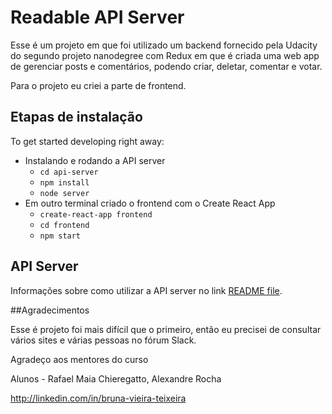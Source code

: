 # Readable API Server

Esse é um projeto em que foi utilizado um backend fornecido pela Udacity do segundo projeto nanodegree com Redux em que é criada uma web app de gerenciar posts e comentários, podendo criar, deletar, comentar e votar. 

Para o projeto eu criei a parte de frontend.

## Etapas de instalação

To get started developing right away:

* Instalando e rodando a API server
    - `cd api-server`
    - `npm install`
    - `node server`
* Em outro terminal criado o frontend com o Create React App 
    - `create-react-app frontend`
    - `cd frontend`
    - `npm start`

## API Server

Informações sobre como utilizar a API server no link [README file](api-server/README.md).

##Agradecimentos

Esse é projeto foi mais difícil que o primeiro, então eu precisei de consultar vários sites e várias pessoas no fórum Slack.

Agradeço aos mentores do curso

Alunos - Rafael Maia Chieregatto, Alexandre Rocha  

http://linkedin.com/in/bruna-vieira-teixeira
